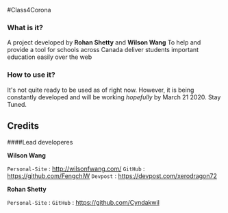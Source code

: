 #Class4Corona
### What is it?

A project developed by **Rohan Shetty** and **Wilson Wang**
To help and provide a tool for schools across Canada deliver students important education easily over the web

### How to use it?

It's not quite ready to be used as of right now. However, it is being constantly developed and will be working *hopefully* by March 21 2020. Stay Tuned.
## Credits
####Lead developeres

**Wilson Wang**

`Personal-Site` : <http://wilsonfwang.com/>
`GitHub` : <https://github.com/FengchiW>
`Devpost` : <https://devpost.com/xerodragon72>

**Rohan Shetty**

`Personal-Site` :
`GitHub` : <https://github.com/Cyndakwil>
